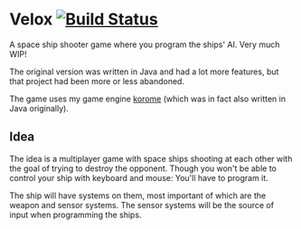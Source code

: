# Velox [![Build Status](https://travis-ci.org/LFalch/velox.svg?branch=master)](https://travis-ci.org/LFalch/velox)

A space ship shooter game where you program the ships' AI. Very much WIP!

The original version was written in Java and had a lot more features, but that
project had been more or less abandoned.

The game uses my game engine [korome](https://github.com/LFalch/korome) (which
was in fact also written in Java originally).

## Idea

The idea is a multiplayer game with space ships shooting at each other with the
goal of trying to destroy the opponent. Though you won't be able to control your
ship with keyboard and mouse: You'll have to program it.

The ship will have systems on them, most important of which are the weapon and
sensor systems. The sensor systems will be the source of input when
programming the ships.
